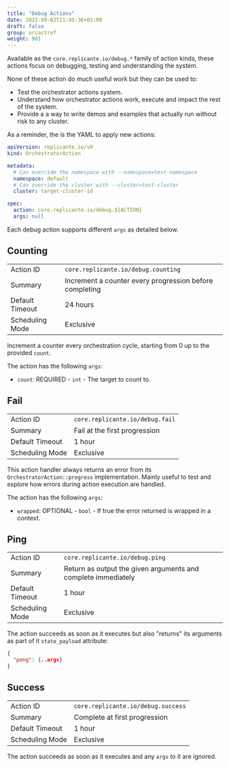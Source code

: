 ```yaml
---
title: "Debug Actions"
date: 2022-09-02T21:45:36+01:00
draft: false
group: orcactref
weight: 901
---
```


Available as the `core.replicante.io/debug.*` family of action kinds, these actions focus
on debugging, testing and understanding the system.

None of these action do much useful work but they can be used to:

* Test the orchestrator actions system.
* Understand how orchestrator actions work, execute and impact the rest of the system.
* Provide a a way to write demos and examples that actually run without risk to any cluster.

As a reminder, the is the YAML to apply new actions:

```yaml
apiVersion: replicante.io/v0
kind: OrchestratorAction

metadata:
  # Can override the namespace with --namespace=test-namespace
  namespace: default
  # Can override the cluster with --cluster=test-cluster
  cluster: target-cluster-id

spec:
  action: core.replicante.io/debug.${ACTION}
  args: null
```

Each debug action supports different `args` as detailed below.

## Counting

| | |
| --------------- | - |
| Action ID       |`core.replicante.io/debug.counting` |
| Summary         | Increment a counter every progression before completing |
| Default Timeout | 24 hours |
| Scheduling Mode | Exclusive |

Increment a counter every orchestration cycle, starting from 0 up to the provided `count`.

The action has the following `args`:

* `count`: REQUIRED - `int` - The target to count to.

## Fail

| | |
| --------------- | - |
| Action ID       |`core.replicante.io/debug.fail` |
| Summary         | Fail at the first progression |
| Default Timeout | 1 hour |
| Scheduling Mode | Exclusive |

This action handler always returns an error from its `OrchestratorAction::progress` implementation.
Mainly useful to test and explore how errors during action execution are handled.

The action has the following `args`:

* `wrapped`: OPTIONAL - `bool` - If true the error returned is wrapped in a context.

## Ping

| | |
| --------------- | - |
| Action ID       |`core.replicante.io/debug.ping` |
| Summary         | Return as output the given arguments and complete immediately |
| Default Timeout | 1 hour |
| Scheduling Mode | Exclusive |

The action succeeds as soon as it executes but also "returns" its arguments as part
of it `state_payload` attribute:

```json
{
  "pong": {..args}
}
```

## Success

| | |
| --------------- | - |
| Action ID       |`core.replicante.io/debug.success` |
| Summary         | Complete at first progression |
| Default Timeout | 1 hour |
| Scheduling Mode | Exclusive |

The action succeeds as soon as it executes and any `args` to it are ignored.
